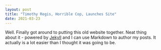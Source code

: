 ```yaml
---
layout: post
title: "Timothy Regis, Horrible Cop, Launches Site"
date: 2021-03-23
---
```


Well. Finally got around to putting this old website together. Neat thing about it - powered by [Jekyll](http://jekyllrb.com) and I can use Markdown to author my posts. It actually is a lot easier than I thought it was going to be.
